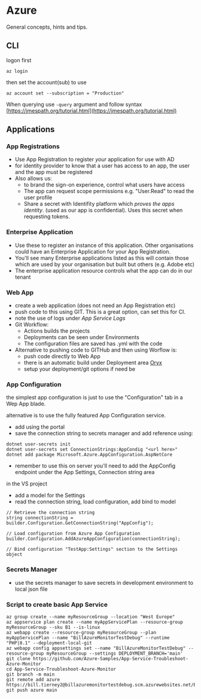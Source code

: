 # Azure
General concepts, hints and tips.

## CLI
logon first
```
az login
```
then set the account(sub) to use
```
az account set --subscription = "Production"
```

When querying use ```-query``` argument and follow syntax [https://jmespath.org/tutorial.html](https://jmespath.org/tutorial.html)



## Applications

### App Registrations
- Use App Registration to register *your* application for use with AD
- for identity provider to know that a user has access to an app, the user and the app must be registered
- Also allows us:
  -  to brand the sign-on experience, control what users have access
  - The app can request scope permissions e.g. "User.Read" to read the user profile
  - Share a secret with Identifity platform which *proves the apps identity*. (used as our app is confidential). Uses this secret when requesting tokens.

### Enterprise Application
- Use these to register an instance of this application. Other organisations could have an Enterprise Application for your App Registration.
- You'll see many Enterprise applications listed as this will contain those which are used by your organisation but built but others (e.g. Adobe etc)
- The enterprise application resource controls what the app can do in our tenant
  
### Web App
- create a web application (does not need an App Registration etc)
- push code to this using GIT. This is a great option, can set this for CI.
- note the use of logs under *App Service Logs*
- Git Workflow:
  - Actions builds the projects
  - Deployments can be seen under Environments
  - The configuration files are saved has .yml with the code
- Alternative to pushing code to GITHub and then using Worflow is:
  - push code directly to Web App
  - there is an automatic build under Deployment area [Oryx](https://github.com/microsoft/Oryx/tree/main)
  - setup your deployment/git options if need be 

### App Configuration
the simplest app configuration is just to use the "Configuration" tab in a Wep App blade.

alternative is to use the fully featured App Configuration service.
- add using the portal
- save the connection string to secrets manager and add reference using:
 ```
dotnet user-secrets init
dotnet user-secrets set ConnectionStrings:AppCondig "<url here>"
dotnet add package Microsoft.Azure.AppConfiguration.AspNetCore
```
- remember to use this on server you'll need to add the AppConfig endpoint under the App Settings, Connection string area

in the VS project
- add a model for the Settings
- read the connection string, load configuration, add bind to model
```
// Retrieve the connection string
string connectionString = builder.Configuration.GetConnectionString("AppConfig");

// Load configuration from Azure App Configuration
builder.Configuration.AddAzureAppConfiguration(connectionString);

// Bind configuration "TestApp:Settings" section to the Settings object
```

### Secrets Manager
- use the secrets manager to save secrets in development environment to local json file

### Script to create basic App Service
```
az group create --name myResourceGroup --location "West Europe"
az appservice plan create --name myAppServicePlan --resource-group myResourceGroup --sku B1 --is-linux
az webapp create --resource-group myResourceGroup --plan myAppServicePlan --name "BillAzureMonitorTestDebug" --runtime "PHP|8.1" --deployment-local-git
az webapp config appsettings set --name "BillAzureMonitorTestDebug" --resource-group myResourceGroup --settings DEPLOYMENT_BRANCH='main'
git clone https://github.com/Azure-Samples/App-Service-Troubleshoot-Azure-Monitor
cd App-Service-Troubleshoot-Azure-Monitor
git branch -m main
git remote add azure https://bill.tierney2@billazuremonitortestdebug.scm.azurewebsites.net/BillAzureMonitorTestDebug.git
git push azure main
```
